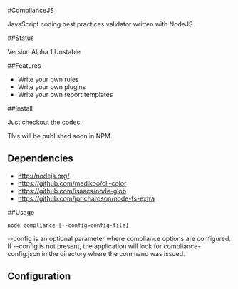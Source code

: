 #ComplianceJS

JavaScript coding best practices validator written with NodeJS.

##Status

Version Alpha 1 Unstable

##Features

- Write your own rules
- Write your own plugins
- Write your own report templates

##Install

Just checkout the codes.

This will be published soon in NPM.

## Dependencies

- http://nodejs.org/
- https://github.com/medikoo/cli-color
- https://github.com/isaacs/node-glob
- https://github.com/jprichardson/node-fs-extra

##Usage


``` 
node compliance [--config=config-file]
```
--config  is an optional parameter where compliance options are configured.  If --config is not present, the application will look for compliance-config.json in the directory where the command was issued.




Configuration
-------------

``` JavaScript
